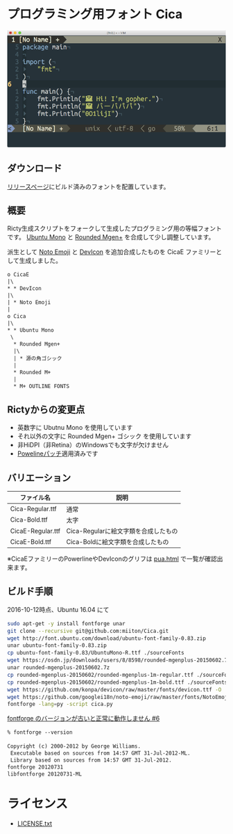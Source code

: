 # プログラミング用フォント Cica

![on MacVim](screenshots/ss1.png)

## ダウンロード

[リリースページ](https://github.com/miiton/Cica/releases/latest)にビルド済みのフォントを配置しています。

## 概要

Ricty生成スクリプトをフォークして生成したプログラミング用の等幅フォントです。
[Ubuntu Mono](http://font.ubuntu.com/) と
[Rounded Mgen+](http://jikasei.me/font/rounded-mgenplus/) を合成して少し調整しています。

派生として [Noto Emoji](https://www.google.com/get/noto/) と
[DevIcon](http://devicon.fr/) を追加合成したものを CicaE ファミリーとして生成しました。

```
o CicaE
|\
* * DevIcon
|\
| * Noto Emoji
|
o Cica
|\
* * Ubuntu Mono
 \
  * Rounded Mgen+
  |\
  | * 源の角ゴシック
  |
  * Rounded M+
  |
  * M+ OUTLINE FONTS
```

## Rictyからの変更点

* 英数字に Ubutnu Mono を使用しています
* それ以外の文字に Rounded Mgen+ ゴシック を使用しています
* 非HiDPI（非Retina）のWindowsでも文字が欠けません
* [Powelineパッチ](https://github.com/powerline/fontpatcher)適用済みです


## バリエーション

| ファイル名        | 説明                                 |
| ----              | ----                                 |
| Cica-Regular.ttf  | 通常                                 |
| Cica-Bold.ttf     | 太字                                 |
| CicaE-Regular.ttf | Cica-Regularに絵文字類を合成したもの |
| CicaE-Bold.ttf    | Cica-Boldに絵文字類を合成したもの    |

※CicaEファミリーのPowerlineやDevIconのグリフは [pua.html](pua.html) で一覧が確認出来ます。

## ビルド手順

2016-10-12時点、Ubuntu 16.04 にて

```sh
sudo apt-get -y install fontforge unar
git clone --recursive git@github.com:miiton/Cica.git
wget http://font.ubuntu.com/download/ubuntu-font-family-0.83.zip
unar ubuntu-font-family-0.83.zip
cp ubuntu-font-family-0.83/UbuntuMono-R.ttf ./sourceFonts
wget https://osdn.jp/downloads/users/8/8598/rounded-mgenplus-20150602.7z
unar rounded-mgenplus-20150602.7z
cp rounded-mgenplus-20150602/rounded-mgenplus-1m-regular.ttf ./sourceFonts
cp rounded-mgenplus-20150602/rounded-mgenplus-1m-bold.ttf ./sourceFonts
wget https://github.com/konpa/devicon/raw/master/fonts/devicon.ttf -O ./sourceFonts/devicon.ttf
wget https://github.com/googlei18n/noto-emoji/raw/master/fonts/NotoEmoji-Regular.ttf -O sourceFonts/NotoEmoji-Regular.ttf
fontforge -lang=py -script cica.py
```

[fontforge のバージョンが古いと正常に動作しません #6](https://github.com/miiton/Cica/issues/6)

```
% fontforge --version

Copyright (c) 2000-2012 by George Williams.
 Executable based on sources from 14:57 GMT 31-Jul-2012-ML.
 Library based on sources from 14:57 GMT 31-Jul-2012.
fontforge 20120731
libfontforge 20120731-ML
```


# ライセンス

* [LICENSE.txt](LICENSE.txt)
